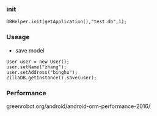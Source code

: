 ### init
```
DBHelper.init(getApplication(),"test.db",1);
```
### Useage

- save model
```
User user = new User();
user.setName("zhang");
user.setAddress("binghu");
ZillaDB.getInstance().save(user);
```


### Performance
greenrobot.org/android/android-orm-performance-2016/